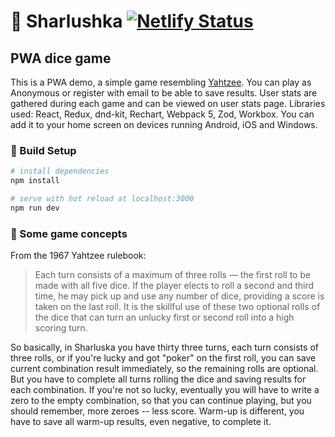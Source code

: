 # :game_die: Sharlushka [![Netlify Status](https://api.netlify.com/api/v1/badges/0e514105-751d-43ee-9786-6685cd362085/deploy-status)](https://app.netlify.com/sites/sharlushka/deploys)

## PWA dice game

  This is a PWA demo, a simple game resembling [Yahtzee](https://en.wikipedia.org/wiki/Yahtzee). You can play as Anonymous or register with email to be able to save results. User stats are gathered during each game and can be viewed on user stats page. Libraries used: React, Redux, dnd-kit, Rechart, Webpack 5, Zod, Workbox. You can add it to your home screen on devices running Android, iOS and Windows.

### :wrench: Build Setup

``` bash
# install dependencies
npm install

# serve with hot reload at localhost:3000
npm run dev
```

### :book: Some game concepts

From the 1967 Yahtzee rulebook:
> Each turn consists of a maximum of three rolls — the first roll to be made with all five dice. If the player elects to roll a second and third time, he may pick up and use any number of dice, providing a score is taken on the last roll. It is the skillful use of these two optional rolls of the dice that can turn an unlucky first or second roll into a high scoring turn.

So basically, in Sharluska you have thirty three turns, each turn consists of three rolls, or if you're lucky and got "poker" on the first roll, you can save current combination result immediately, so the remaining rolls are optional. But you have to complete all turns rolling the dice and saving results for each combination. If you're not so lucky, eventually you will have to write a zero to the empty combination, so that you can continue playing, but you should remember, more zeroes -- less score. Warm-up is different, you have to save all warm-up results, even negative, to complete it.
